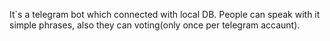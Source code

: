 It`s a telegram bot which connected with local DB. 
People can speak with it simple phrases, also they can voting(only once per telegram accaunt). 
